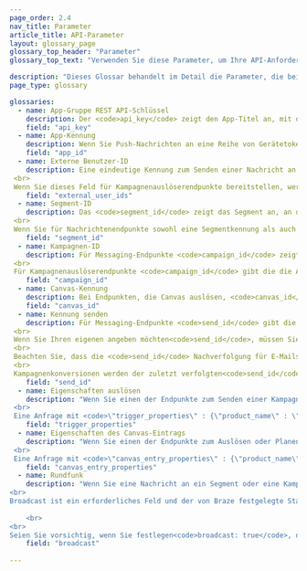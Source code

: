```yaml
---
page_order: 2.4
nav_title: Parameter
article_title: API-Parameter
layout: glossary_page
glossary_top_header: "Parameter"
glossary_top_text: "Verwenden Sie diese Parameter, um Ihre API-Anforderungen zu definieren. Obwohl die von Ihnen benötigten Parameter unter den Endpunkten aufgeführt sind, sollte Ihnen dies mehr Einblick in deren Nuance und andere Spezifikationen geben."

description: "Dieses Glossar behandelt im Detail die Parameter, die bei API-Anfragen verwendet werden." 
page_type: glossary

glossaries:
  - name: App-Gruppe REST API-Schlüssel
    description: Der <code>api_key</code> zeigt den App-Titel an, mit dem die Daten in dieser Anforderung verknüpft sind, und authentifiziert den Anforderer als jemanden, der Nachrichten an die App senden darf. Sie muss jeder Anfrage als HTTP-Autorisierungsheader beigefügt werden. Sie finden sie im Abschnitt „<strong>Developer Console</strong>“ des Braze-Dashboards.
    field: "api_key"
  - name: App-Kennung
    description: Wenn Sie Push-Nachrichten an eine Reihe von Gerätetokens senden möchten (anstelle von Benutzern), müssen Sie angeben, in welchem Namen welche bestimmte App Sie Nachrichten senden. In diesem Fall geben Sie die entsprechende App-Kennung in einem Token-Objekt ein. Sie finden sie im Abschnitt „<strong>Developer Console</strong>“ des Braze-Dashboards.
    field: "app_id"
  - name: Externe Benutzer-ID
    description: Eine eindeutige Kennung zum Senden einer Nachricht an bestimmte Benutzer. Diese Kennung sollte mit der im Braze SDK festgelegten Kennung übereinstimmen. Sie können nur Benutzer für Nachrichten ansprechen, die bereits über das SDK oder die Benutzer-API identifiziert wurden. In einer Anfrage sind maximal 50 externe Benutzer-IDs zulässig. <br>
 <br>
 Wenn Sie dieses Feld für Kampagnenauslöserendpunkte bereitstellen, werden die Kriterien mit den Kampagnensegmenten geschichtet und nur Benutzer, die in der Liste der externen Benutzer-IDs und des Kampagnensegments enthalten sind, erhalten die Nachricht.
    field: "external_user_ids"
  - name: Segment-ID
    description: Das <code>segment_id</code> zeigt das Segment an, an das die Nachricht gesendet werden soll. Eine Segmentkennung für jedes der von Ihnen erstellten Segmente finden Sie im Abschnitt „<strong>Developer Console</strong>“ des Braze-Dashboards. <br>
 <br>
 Wenn Sie für Nachrichtenendpunkte sowohl eine Segmentkennung als auch eine Liste externer Benutzer-IDs in einer einzelnen Messaging-Anfrage bereitstellen, werden die Kriterien geschichtet und nur Benutzer, die sowohl in der Liste der externen Benutzer-IDs als auch im bereitgestellten Segment enthalten sind, erhalten die Nachricht.
    field: "segment_id"
  - name: Kampagnen-ID
    description: Für Messaging-Endpunkte <code>campaign_id</code> zeigt die API-Kampagne an, unter der die Analyse einer Nachricht verfolgt werden soll. Eine Kampagnenkennung für jede der von Ihnen erstellten Kampagnen finden Sie im Abschnitt „<strong>Developer Console</strong>“ des Braze-Dashboards. Wenn Sie im Anforderungstext eine Kampagnenkennung angeben, müssen Sie <code>message_variation_id</code> in jedem der Nachrichtenobjekte eine angeben, die die dargestellte Variante Ihrer Kampagne angibt. <br>
 <br>
 Für Kampagnenauslöserendpunkte <code>campaign_id</code> gibt die die API-ID der auszulösenden Kampagne an. Dieses Feld ist für alle Trigger-Endpunktanforderungen erforderlich.
    field: "campaign_id"
  - name: Canvas-Kennung
    description: Bei Endpunkten, die Canvas auslösen, <code>canvas_id</code> gibt die die Kennung des Canvas an, der ausgelöst oder geplant werden soll. Dieses Feld ist für alle Trigger-Endpunktanforderungen erforderlich.
    field: "canvas_id"
  - name: Kennung senden
    description: Für Messaging-Endpunkte <code>send_id</code> gibt die an, unter welchem Senden die Analyse einer Nachricht verfolgt werden soll. <code>send_id</code> Mit können Sie Analysen für eine bestimmte Instanz einer Kampagne abrufen, die über den <code>sends/data_series</code> Endpunkt gesendet wird. API- und API-Trigger-Kampagnen, die als Broadcast gesendet werden, generieren automatisch eine Sendekennung, wenn keine Sendekennung bereitgestellt wird. <br>
 <br>
 Wenn Sie Ihren eigenen angeben möchten<code>send_id</code>, müssen Sie zunächst einen über den <code>sends/id/create</code> Endpunkt erstellen. Der <code>send_id</code> muss alle ASCII-Zeichen und höchstens 64 Zeichen lang sein.  Sie können eine Sendekennung für mehrere Sendungen derselben Kampagne wiederverwenden, wenn Sie die Analysen dieser Sendungen zusammen gruppieren möchten. <br>
 <br>
 Beachten Sie, dass die <code>send_id</code> Nachverfolgung für E-Mails, die über Mailjet gesendet werden, nicht verfügbar ist. <br>
 <br>
 Kampagnenkonversionen werden der zuletzt verfolgten<code>send_id</code>, die der Benutzer von dieser Kampagne erhalten hat, zugeordnet, es sei denn, die zuletzt erhaltene Sendung wurde nicht verfolgt.
    field: "send_id"
  - name: Eigenschaften auslösen
    description: "Wenn Sie einen der Endpunkte zum Senden einer Kampagne mit API-Triggered Delivery verwenden, können Sie eine Karte mit Schlüsseln und Werten bereitstellen, um Ihre Nachricht anzupassen. Wenn Sie eine API-Anforderung erstellen, die ein Objekt in enthält<code>\"trigger_properties\"</code>, können die Werte in diesem Objekt dann in Ihrer Nachrichtenvorlage unter dem <code>api_trigger_properties</code> Namensraum referenziert werden. <br>
 <br>
 Eine Anfrage mit <code>\"trigger_properties\" : {\"product_name\" : \"shoes\", \"product_price\" : 79.99}</code> könnte beispielsweise das Wort \"Schuhe\" zur Nachricht hinzufügen, indem sie hinzufügt<code>{{api_trigger_properties.${product_name}}}</code>."
    field: "trigger_properties"
  - name: Eigenschaften des Canvas-Eintrags
    description: "Wenn Sie einen der Endpunkte zum Auslösen oder Planen eines Canvas über die API verwenden, können Sie eine Karte mit Schlüsseln und Werten bereitstellen, um Nachrichten, die von den ersten Schritten Ihres Canvas gesendet werden, im <code>\"canvas_entry_properties\"</code> Namensraum anzupassen. <br>
 <br>
 Eine Anfrage mit <code>\"canvas_entry_properties\" : {\"product_name\" : \"shoes\", \"product_price\" : 79.99}</code> könnte beispielsweise das Wort \"Schuhe\" zu einer Nachricht hinzufügen, indem Sie hinzufügen<code>{{canvas_entry_properties.${product_name}}}</code>."
    field: "canvas_entry_properties"
  - name: Rundfunk
    description: "Wenn Sie eine Nachricht an ein Segment oder eine Kampagnenzielgruppe senden, die einen API-Endpunkt verwendet, müssen Sie ausdrücklich definieren, ob Ihre Nachricht eine \"Übertragung\" an eine große Gruppe von Benutzern ist, indem Sie einen <code>broadcast</code> Booleschen in den API-Aufruf einbeziehen. Das heißt, wenn Sie beabsichtigen, eine API-Nachricht an das gesamte Segment zu senden, auf das eine Kampagne oder Canvas abzielt, müssen Sie sie <code>broadcast: true</code> in Ihren API-Aufruf aufnehmen. <br>
<br>
Broadcast ist ein erforderliches Feld und der von Braze festgelegte Standardwert, wenn eine Kampagne oder Canvas erstellt wird, ist <code>broadcast: false</code>. Sie können nicht beide <code>broadcast: true</code> und eine <code>recipients</code> Liste angegeben haben. Wenn das <code>broadcast</code> Flag auf wahr gesetzt ist und eine explizite Empfängerliste bereitgestellt wird, gibt der API-Endpunkt einen Fehler zurück. In ähnlicher Weise wird die Angabe <code>broadcast: false</code> und Nichtbereitstellung einer Empfängerliste zu einem Fehler führen. 
    
    <br>
<br>
Seien Sie vorsichtig, wenn Sie festlegen<code>broadcast: true</code>, da das unbeabsichtigte Setzen dieses Flags dazu führen kann, dass Sie Ihre Kampagne oder Ihren Canvas an eine größere Zielgruppe als erwartet senden. Das <code>broadcast</code> Flag ist erforderlich, um vor versehentlichen Sendungen an große Benutzergruppen zu schützen."
    field: "broadcast"
    
---
```

